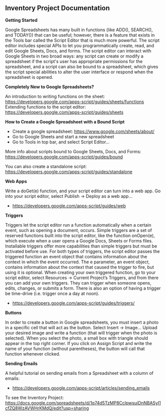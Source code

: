 Inventory Project Documentation
------------------------------

**Getting Started**

Google Spreadsheets has many built in functions (like ADD(), SEARCH(), and TODAY()) that can be useful; however, there is a feature that exists in the Tools bar called the Script Editor that is much more powerful. The script editor includes special APIs to let you programmatically create, read, and edit Google Sheets, Docs, and forms. The script editor can interact with Google Sheets in two broad ways: any script can create or modify a spreadsheet if the script's user has appropriate permissions for the spreadsheet, and a script can also be bound to a spreadsheet, which gives the script special abilities to alter the user interface or respond when the spreadsheet is opened. 

**Completely New to Google Spreadsheets?**

An introduction to writing functions on the sheet: https://developers.google.com/apps-script/guides/sheets/functions
Extending functions to the script editor: https://developers.google.com/apps-script/guides/sheets

**How to Create a Google Spreadsheet with a Bound Script**
- Create a google spreadsheet: https://www.google.com/sheets/about/
- Go to Google Sheets and start a new spreadsheet
- Go to Tools in top bar, and select Script Editor…

More info about scripts bound to Google Sheets, Docs, and Forms: https://developers.google.com/apps-script/guides/bound

You can also create a standalone script: https://developers.google.com/apps-script/guides/standalone

**Web Apps**

Write a doGet(e) function, and your script editor can turn into a web app. Go into your script editor, select Publish -> Deploy as a web app... 
- https://developers.google.com/apps-script/guides/web

**Triggers**

Triggers let the script editor run a function automatically when a certain event, such as opening a document, occurs. Simple triggers are a set of reserved functions built into the script editor, like the function onOpen(e), which execute when a user opens a Google Docs, Sheets or Forms files. Installable triggers offer more capabilities than simple triggers but must be activated before use. For both types of triggers, the script editor passes the triggered function an event object that contains information about the context in which the event occurred. The e parameter, an event object, contains information about the context that caused the trigger to fire, but using it is optional. When creating your own triggered function, go to your script editor, select Resources -> Current Project’s Triggers, and from there you can add your own triggers. They can trigger when someone opens, edits, changes, or submits a form. There is also an option of having a trigger be time-drive (i.e. trigger once a day at noon).
- https://developers.google.com/apps-script/guides/triggers/

**Buttons**

In order to create a button in Google spreadsheets, you must insert a photo in a specific cell that will act as the button. Select Insert -> Image… Upload your desired image and write a function (that will trigger when the photo is selected). When you select the photo, a small box with triangle should appear in the top right corner. If you click on Assign Script and write the name of your function (without parentheses), the button will call that function whenever clicked.

**Sending Emails**

A helpful tutorial on sending emails from a Spreadsheet with a column of emails:
- https://developers.google.com/apps-script/articles/sending_emails

To see the Inventory Project: https://docs.google.com/spreadsheets/d/1q74d5TzMP8CcIpwsuiDnNBASyI1cfZQ8WzAVWHrKMdQ/edit?usp=sharing

